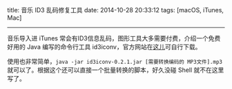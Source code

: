 title: 音乐 ID3 乱码修复工具
date: 2014-10-28 20:33:12
tags: [macOS, iTunes, Mac]

---
音乐导入进 iTunes 常会有ID3信息乱码，图形工具大多需要付费，介绍一个免费好用的 Java 编写的命令行工具 id3iconv，官方网站在[这儿](http://www.zhoufeng.net/eng/id3iconv/)可自行下载。

使用也非常简单，`java -jar id3iconv-0.2.1.jar [需要转换编码的 MP3文件].mp3` 就可以了。根据这个还可以直接一个批量转换的脚本，好久没碰 Shell 就不在这里写了。